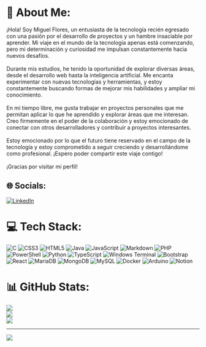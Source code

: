 # 💫 About Me:
¡Hola! Soy Miguel Flores, un entusiasta de la tecnología recién egresado con una pasión por el desarrollo de proyectos y un hambre insaciable por aprender. Mi viaje en el mundo de la tecnología apenas está comenzando, pero mi determinación y curiosidad me impulsan constantemente hacia nuevos desafíos.<br><br>Durante mis estudios, he tenido la oportunidad de explorar diversas áreas, desde el desarrollo web hasta la inteligencia artificial. Me encanta experimentar con nuevas tecnologías y herramientas, y estoy constantemente buscando formas de mejorar mis habilidades y ampliar mi conocimiento.<br><br>En mi tiempo libre, me gusta trabajar en proyectos personales que me permitan aplicar lo que he aprendido y explorar áreas que me interesan. Creo firmemente en el poder de la colaboración y estoy emocionado de conectar con otros desarrolladores y contribuir a proyectos interesantes.<br><br>Estoy emocionado por lo que el futuro tiene reservado en el campo de la tecnología y estoy comprometido a seguir creciendo y desarrollándome como profesional. ¡Espero poder compartir este viaje contigo!<br><br>¡Gracias por visitar mi perfil!


## 🌐 Socials:
[![LinkedIn](https://img.shields.io/badge/LinkedIn-%230077B5.svg?logo=linkedin&logoColor=white)](https://linkedin.com/in/www.linkedin.com/in/josé-miguel-flores-flores-88981a285) 

# 💻 Tech Stack:
![C](https://img.shields.io/badge/c-%2300599C.svg?style=for-the-badge&logo=c&logoColor=white) ![CSS3](https://img.shields.io/badge/css3-%231572B6.svg?style=for-the-badge&logo=css3&logoColor=white) ![HTML5](https://img.shields.io/badge/html5-%23E34F26.svg?style=for-the-badge&logo=html5&logoColor=white) ![Java](https://img.shields.io/badge/java-%23ED8B00.svg?style=for-the-badge&logo=openjdk&logoColor=white) ![JavaScript](https://img.shields.io/badge/javascript-%23323330.svg?style=for-the-badge&logo=javascript&logoColor=%23F7DF1E) ![Markdown](https://img.shields.io/badge/markdown-%23000000.svg?style=for-the-badge&logo=markdown&logoColor=white) ![PHP](https://img.shields.io/badge/php-%23777BB4.svg?style=for-the-badge&logo=php&logoColor=white) ![PowerShell](https://img.shields.io/badge/PowerShell-%235391FE.svg?style=for-the-badge&logo=powershell&logoColor=white) ![Python](https://img.shields.io/badge/python-3670A0?style=for-the-badge&logo=python&logoColor=ffdd54) ![TypeScript](https://img.shields.io/badge/typescript-%23007ACC.svg?style=for-the-badge&logo=typescript&logoColor=white) ![Windows Terminal](https://img.shields.io/badge/Windows%20Terminal-%234D4D4D.svg?style=for-the-badge&logo=windows-terminal&logoColor=white) ![Bootstrap](https://img.shields.io/badge/bootstrap-%238511FA.svg?style=for-the-badge&logo=bootstrap&logoColor=white) ![React](https://img.shields.io/badge/react-%2320232a.svg?style=for-the-badge&logo=react&logoColor=%2361DAFB) ![MariaDB](https://img.shields.io/badge/MariaDB-003545?style=for-the-badge&logo=mariadb&logoColor=white) ![MongoDB](https://img.shields.io/badge/MongoDB-%234ea94b.svg?style=for-the-badge&logo=mongodb&logoColor=white) ![MySQL](https://img.shields.io/badge/mysql-%2300000f.svg?style=for-the-badge&logo=mysql&logoColor=white) ![Docker](https://img.shields.io/badge/docker-%230db7ed.svg?style=for-the-badge&logo=docker&logoColor=white) ![Arduino](https://img.shields.io/badge/-Arduino-00979D?style=for-the-badge&logo=Arduino&logoColor=white) ![Notion](https://img.shields.io/badge/Notion-%23000000.svg?style=for-the-badge&logo=notion&logoColor=white)
# 📊 GitHub Stats:
![](https://github-readme-stats.vercel.app/api?username=Mixercode&theme=react&hide_border=true&include_all_commits=false&count_private=false)<br/>
![](https://github-readme-streak-stats.herokuapp.com/?user=Mixercode&theme=react&hide_border=true)<br/>
![](https://github-readme-stats.vercel.app/api/top-langs/?username=Mixercode&theme=react&hide_border=true&include_all_commits=false&count_private=false&layout=compact)

---
[![](https://visitcount.itsvg.in/api?id=Mixercode&icon=0&color=1)](https://visitcount.itsvg.in)

<!-- Proudly created with GPRM ( https://gprm.itsvg.in ) -->
